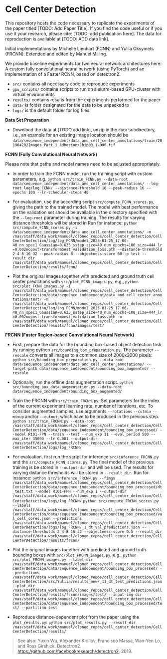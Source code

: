 # Cell Center Detection

This repository hosts the code necessary to replicate the experiments of the paper titled [TODO: Add Paper Title]. If you find the code useful or if you use it your research, please cite:
[TODO: add publication here]. The data for reproduction is available at [TODO: ADD data link].

Initial implementations by Michelle Lienhart (FCNN) and Yuliia Oksymets (FRCNN). Extended and edited by Manuel Milling. 

We provide baseline experiments for two neural network architectures here: A custom fully convolutional neural network (using PyTorch) and an implementation of a Faster RCNN, based on detectron2.

- `src/` contains all necessary code to reproduce experiments
- `gpu_scripts/` contains scripts to run on a slurm-based GPU-cluster with virtual environments
- `results/` contains results from the experiments performed for the paper
- `data/` is folder designated for the data to be unpacked to
- `logs/` is the default folder for log files  

**Data Set Preparation**

- Download the data at [TODO add link], unzip in the `data` subdirectory, i.e., an example for an existing image location should be `data/sequence_independent/data_and_cell_center_annotations/train/20190420/Images_Part_1_Adhesion/Chip03_1-000.tif` 

**FCNN (Fully Convolutional Neural Network)**

Please note that paths and model names need to be adjusted appropriately.

- In order to train the FCNN model, run the training script with custom parameters, e.g. 
`python src/train_FCNN.py --data-root data/sequence_independent/data_and_cell_center_annotations/ --log-root log/log_FCNN/ --distance-threshold 16 --peak-radius 16 --epochs 100 --lr-scheduler-steps 40`

- For evaluation, use the according script `src/compute_FCNN_scores.py`, giving the path to the trained model. The model with best performance on the validation set should be available in the directory specified with the `--log-root` parameter during training. The results for varying distance thresholds will be stored in  Run for instance:
`python src/compute_FCNN_scores.py -i data/sequence_independent/data_and_cell_center_annotations/ -m /nas/staff/data_work/manuel/cloned_repos/cell_center_detection/CellCenterDetection/log/log_FCNN/model_2023-01-25_17-06-40_nn_spec1_Gaussian=0.625_sstep_size=40_num_epochs=100_size=444_lr=0.002nopost-transformbest_validation_loss.pth --distance-threshold 2 4 8 16 32 --peak-radius 8 --objectness-score 60 -p test --result_dir /nas/staff/data_work/manuel/cloned_repos/cell_center_detection/CellCenterDetection/results/fcnn/`

- Plot the original images together with predicted and ground truth cell center predictions with `src/plot_FCNN_images.py`, e.g.,
`python src/plot_FCNN_images.py -i /nas/staff/data_work/manuel/cloned_repos/cell_center_detection/CellCenterDetection/data/sequence_independent/data_and_cell_center_annotations/test/ -m /nas/staff/data_work/manuel/cloned_repos/cell_center_detection/CellCenterDetection/log/log_FCNN/model_2023-01-25_17-06-40_nn_spec1_Gaussian=0.625_sstep_size=40_num_epochs=100_size=444_lr=0.002nopost-transformbest_validation_loss.pth -o /nas/staff/data_work/manuel/cloned_repos/cell_center_detection/CellCenterDetection/results/fcnn/images/test/`

**FRCNN (Faster Region-based Convolutional Neural Network)**

- First, prepare the data for the bounding box-based object detection task by  running python `src/bounding_box_preparation.py`. The parameter `--rescale` converts all images to a common size of 2000x2000 pixels:
`python src/bounding_box_preparation.py --data-root data/sequence_independent/data_and_cell_center_annotations/ --target-path data/sequence_independent/bounding_box_augmented/ --rescale`

- Optionally, run the offline data augmentation script.
`python src/bounding_box_data_augmentation.py --data-root data/sequence_independent/bounding_box_augmented/`

- Train the FRCNN with `src/train_FRCNN.py`. Set parameters for the index of the current experiment learning rate, number of iterations, etc. To consider augmented samples, use arguments `--rotations` `--cutmix` `--mixup` and/or `--cutout`, which have to be produced in the previous step.
`python src/train_FRCNN.py --data-root /nas/staff/data_work/manuel/cloned_repos/cell_center_detection/CellCenterDetection/data/sequence_independent/bounding_box_processed/ --model R101-FPN --train --test --num_exp 11 --eval_period 500 --max_iter 35000 --lr 0.001 --output-dir /nas/staff/data_work/manuel/cloned_repos/cell_center_detection/CellCenterDetection/logs/log_FRCNN/`

- For evaluation, first run the script for inference `src/inference_FRCNN.py` and the `src/compute_FCNN_scores.py`. The final model of the previous training is be stored in `--output-dir` and will be used. The results for varying distance thresholds will be stored in `--result_dir`. Run for instance:
`python src/inference_FRCNN.py --fimgs /nas/staff/data_work/manuel/cloned_repos/cell_center_detection/CellCenterDetection/data/sequence_independent/bounding_box_processed/dt_test.txt --model R101-FPN --num_exp 1 --output-dir /nas/staff/data_work/manuel/cloned_repos/cell_center_detection/CellCenterDetection/logs/log_FRCNN/`
`python src/compute_FRCNN_scores.py --labels /nas/staff/data_work/manuel/cloned_repos/cell_center_detection/CellCenterDetection/data/sequence_independent/bounding_box_processed/val_cell_cores.json --predictions /nas/staff/data_work/manuel/cloned_repos/cell_center_detection/CellCenterDetection/logs/log_FRCNN/_1_dt_val_predictions.json --distance-thresholds 2 4 8 16 32 --objectness-score 0.5 --result_dir /nas/staff/data_work/manuel/cloned_repos/cell_center_detection/CellCenterDetection/results/frcnn/`

- Plot the original images together with predicted and ground truth bounding boxes with `src/plot_FRCNN_images.py`, e.g.,
`python src/plot_FRCNN_images.py --label-dir /nas/staff/data_work/manuel/cloned_repos/cell_center_detection/CellCenterDetection/data/sequence_independent/bounding_box_processed/ --predictions /nas/staff/data_work/manuel/cloned_repos/cell_center_detection/CellCenterDetection/src/Yuliia/results_new/_11_dt_test_predictions.json --plot_dir /nas/staff/data_work/manuel/cloned_repos/cell_center_detection/CellCenterDetection/results/frcnn/images/test/ --input-img-dir /nas/staff/data_work/manuel/cloned_repos/cell_center_detection/CellCenterDetection/data/sequence_independent/bounding_box_processed/test/ --partition test`

- Reproduce distance-dependent plot from the paper using the `plot_results.py`:
`python src/plot_results.py --result_dir /nas/staff/data_work/manuel/cloned_repos/cell_center_detection/CellCenterDetection/results/`

> See also:
Yuxin Wu, Alexander Kirillov, Francisco Massa, Wan-Yen Lo, and Ross Girshick. Detectron2. https://github.com/facebookresearch/detectron2, 2019.
